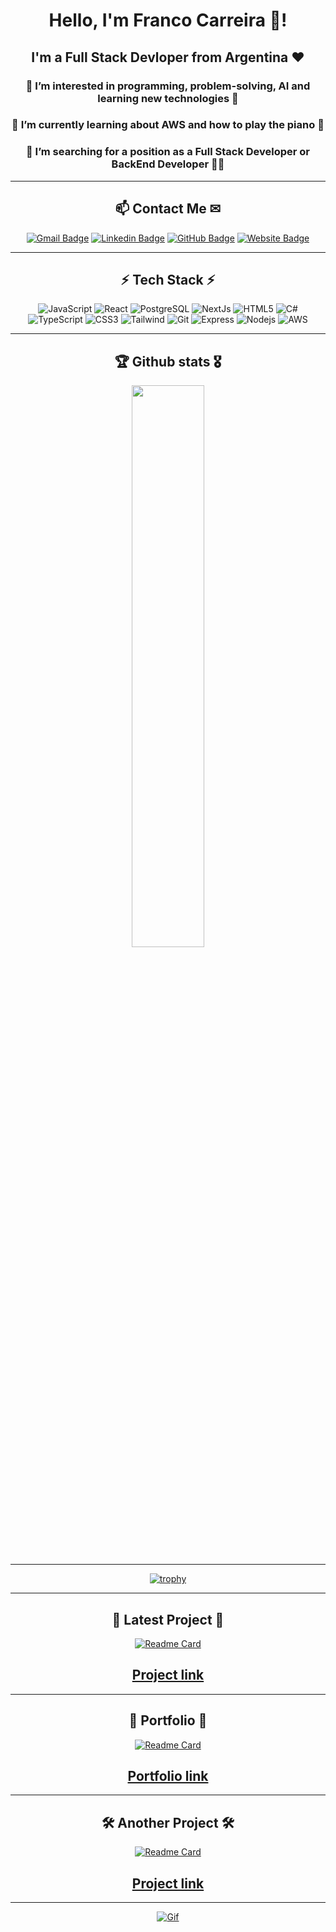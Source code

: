 <div align="center">
  <h1>Hello, I'm Franco Carreira 👋!</h1>
  
  <h2>I'm a Full Stack Devloper from Argentina ❤</h2>
  <h3>👀 I’m interested in programming, problem-solving, AI and learning new technologies 🔬 </h3>
  <h3>🌱 I’m currently learning about AWS and how to play the piano 🎹 </h3>
  <h3>💞️ I’m searching for a position as a Full Stack Developer or BackEnd Developer 👨‍💻 </h3> 
</div>

<hr>

<div align="center">

  ## 📫 Contact Me ✉
</div>

<div align="center">
  
  [![Gmail Badge](https://img.shields.io/badge/-carreirafranco@gmail.com-c14438?style=for-the-badge&logo=Gmail&logoColor=white&link=mailto:carreirafranco@gmail.com)](mailto:carreirafranco@gmail.com)
  [![Linkedin Badge](https://img.shields.io/badge/-francocarreira-blue?style=for-the-badge&logo=Linkedin&logoColor=white&link=https://www.linkedin.com/in/franco-carreira-243b6523b)](https://www.linkedin.com/in/franco-carreira-243b6523b)
  [![GitHub Badge](https://img.shields.io/badge/-GitHub-181717?style=for-the-badge&logo=github&logoColor=white&link=https://github.com/LFranCarreira)](https://github.com/LFranCarreira)
  [![Website Badge](https://img.shields.io/badge/Portfolio-000000?style=for-the-badge&logo=About.me&logoColor=white)](https://lfrancarreiraportfolio.vercel.app/)
</div>
<hr>
<div align="center">
  
## ⚡ Tech Stack ⚡
</div>

<div align="center">

  ![JavaScript](https://img.shields.io/badge/-JavaScript-808080?style=for-the-badge&logo=javascript)
  ![React](https://img.shields.io/badge/React-20232A?style=for-the-badge&logo=react&logoColor=61DAFB)
  ![PostgreSQL](https://img.shields.io/badge/PostgreSQL-316192?style=for-the-badge&logo=postgresql&logoColor=white)
  ![NextJs](https://img.shields.io/badge/next.js-000000?style=for-the-badge&logo=nextdotjs&logoColor=white)
  ![HTML5](https://img.shields.io/badge/-HTML5-E34F26?style=for-the-badge&logo=html5&logoColor=white)
  ![C#](https://img.shields.io/badge/C%23-239120?style=for-the-badge&logo=c-sharp&logoColor=white)
  ![TypeScript](https://img.shields.io/badge/TypeScript-007ACC?style=for-the-badge&logo=typescript&logoColor=white)
  ![CSS3](https://img.shields.io/badge/-CSS3-1572B6?style=for-the-badge&logo=css3)
  ![Tailwind](https://img.shields.io/badge/Tailwind_CSS-38B2AC?style=for-the-badge&logo=tailwind-css&logoColor=white)
  ![Git](https://img.shields.io/badge/-Git-black?style=for-the-badge&logo=git)
  ![Express](https://img.shields.io/badge/Express.js-000000?style=for-the-badge&logo=express&logoColor=white)
  ![Nodejs](https://img.shields.io/badge/-Nodejs-black?style=for-the-badge&logo=Node.js)
  ![AWS](https://img.shields.io/badge/Amazon_AWS-FF9900?style=for-the-badge&logo=amazonaws&logoColor=white)
  
</div>

<hr>

<div align="center">

  ## 🏆 Github stats 🎖

  <img  src="https://github-readme-streak-stats.herokuapp.com/?user=LFranCarreira&theme=dark" width="48%" >
  
  <hr>
  
  [![trophy](https://github-profile-trophy.vercel.app/?username=lfrancarreira&theme=gruvbox&no-frame=true&rank=SSS,SS,S,AAA,AA,A&row=2&column=3&margin-w=15)](https://github.com/lfrancarreira/github-profile-trophy)
  
</div>

<hr>

<div align="center">

  ## 💾 Latest Project 💾
  
  [![Readme Card](https://github-readme-stats.vercel.app/api/pin/?username=cyor10&repo=PF-HyperEvent)](https://github.com/cyor10/PF-HyperEvent)

  <h2>
    <a href="https://hyperevent-fe.vercel.app/" target="_blank" rel="noopener">Project link</a>
  </h2>
  
</div>

<hr>

<div align="center">
  
  ## 💼 Portfolio 💼
  
  [![Readme Card](https://github-readme-stats.vercel.app/api/pin/?username=lfrancarreira&repo=portfolio)](https://github.com/lfrancarreira/portfolio)
  
  <h2>
    <a href="https://lfrancarreiraportfolio.vercel.app/" target="_blank" rel="noopener">
        Portfolio link
    </a>
      
  </h2>

</div>

<hr>

<div align="center">
  
  ## 🛠 Another Project 🛠

   [![Readme Card](https://github-readme-stats.vercel.app/api/pin/?username=lfrancarreira&repo=calculator)](https://github.com/lfrancarreira/calculator)

  <h2>
    <a href="https://lfrancarreira-calculator.vercel.app/" target="_blank" rel="noopener">Project link</a>
  </h2>
  
</div>

<hr>

<div align="center">
  
  [![Gif](https://www.lambdatest.com/resources/images/news24.gif)](https://lfrancarreiraportfolio.vercel.app)
  
</div>

